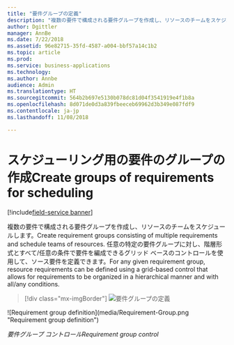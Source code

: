 ```yaml
---
title: "要件グループの定義"
description: "複数の要件で構成される要件グループを作成し、リソースのチームをスケジュールします。"
author: Dgittler
manager: AnnBe
ms.date: 7/22/2018
ms.assetid: 96e82715-35fd-4587-a004-bbf57a14c1b2
ms.topic: article
ms.prod: 
ms.service: business-applications
ms.technology: 
ms.author: Annbe
audience: Admin
ms.translationtype: HT
ms.sourcegitcommit: 564b2b697e5130b078dc81d04f3541919e4f1b8a
ms.openlocfilehash: 8d071de0d3a839fbeeceb69962d3b349e087fdf9
ms.contentlocale: ja-jp
ms.lasthandoff: 11/08/2018

---
```





#  <a name="create-groups-of-requirements-for-scheduling"></a><span data-ttu-id="ecaa9-103">スケジューリング用の要件のグループの作成</span><span class="sxs-lookup"><span data-stu-id="ecaa9-103">Create groups of requirements for scheduling</span></span>

[!include[field-service banner](../../../includes/field-service.md)]

<span data-ttu-id="ecaa9-104">複数の要件で構成される要件グループを作成し、リソースのチームをスケジュールします。</span><span class="sxs-lookup"><span data-stu-id="ecaa9-104">Create requirement groups consisting of multiple requirements and schedule teams of resources.</span></span> <span data-ttu-id="ecaa9-105">任意の特定の要件グループに対し、階層形式とすべて/任意の条件で要件を編成できるグリッド ベースのコントロールを使用して、ソース要件を定義できます。</span><span class="sxs-lookup"><span data-stu-id="ecaa9-105">For any given requirement group, resource requirements can be defined using a grid-based control that allows for requirements to be organized in a hierarchical manner and with all/any conditions.</span></span>

> [!div class="mx-imgBorder"]
> <span data-ttu-id="ecaa9-106">![要件グループの定義](media/Requirement-Group.png "要件グループの定義")
<!-- picture --></span><span class="sxs-lookup"><span data-stu-id="ecaa9-106">![Requirement group definition](media/Requirement-Group.png "Requirement group definition")
<!-- picture --></span></span>

<span data-ttu-id="ecaa9-107">*要件グループ コントロール*</span><span class="sxs-lookup"><span data-stu-id="ecaa9-107">*Requirement group control*</span></span>

